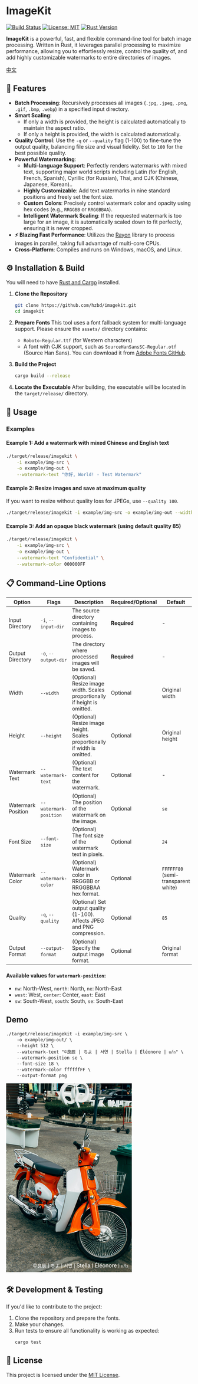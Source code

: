 # ImageKit

[![Build Status](https://img.shields.io/badge/build-passing-brightgreen)](https://github.com/hzbd/imagekit)
[![License: MIT](https://img.shields.io/badge/License-MIT-yellow.svg)](https://opensource.org/licenses/MIT)
[![Rust Version](https://img.shields.io/badge/rust-1.87%2B-blue.svg)](https://www.rust-lang.org)

**ImageKit** is a powerful, fast, and flexible command-line tool for batch image processing. Written in Rust, it leverages parallel processing to maximize performance, allowing you to effortlessly resize, control the quality of, and add highly customizable watermarks to entire directories of images.

[中文](./README-zh.md)

## 🌟 Features

- **Batch Processing**: Recursively processes all images (`.jpg`, `.jpeg`, `.png`, `.gif`, `.bmp`, `.webp`) in a specified input directory.
- **Smart Scaling**:
    - If only a width is provided, the height is calculated automatically to maintain the aspect ratio.
    - If only a height is provided, the width is calculated automatically.
- **Quality Control**: Use the `-q` or `--quality` flag (1-100) to fine-tune the output quality, balancing file size and visual fidelity. Set to `100` for the best possible quality.
- **Powerful Watermarking**:
    - **Multi-language Support**: Perfectly renders watermarks with mixed text, supporting major world scripts including Latin (for English, French, Spanish), Cyrillic (for Russian), Thai, and CJK (Chinese, Japanese, Korean)..
    - **Highly Customizable**: Add text watermarks in nine standard positions and freely set the font size.
    - **Custom Colors**: Precisely control watermark color and opacity using hex codes (e.g., `RRGGBB` or `RRGGBBAA`).
    - **Intelligent Watermark Scaling**: If the requested watermark is too large for an image, it is automatically scaled down to fit perfectly, ensuring it is never cropped.
- **⚡ Blazing Fast Performance**: Utilizes the [Rayon](https://github.com/rayon-rs/rayon) library to process images in parallel, taking full advantage of multi-core CPUs.
- **Cross-Platform**: Compiles and runs on Windows, macOS, and Linux.

## ⚙️ Installation & Build

You will need to have [Rust and Cargo](https://www.rust-lang.org/tools/install) installed.

1.  **Clone the Repository**
    ```bash
    git clone https://github.com/hzbd/imagekit.git
    cd imagekit
    ```

2.  **Prepare Fonts**
    This tool uses a font fallback system for multi-language support. Please ensure the `assets/` directory contains:
    *   `Roboto-Regular.ttf` (for Western characters)
    *   A font with CJK support, such as `SourceHanSansSC-Regular.otf` (Source Han Sans). You can download it from [Adobe Fonts GitHub](https://github.com/adobe-fonts/source-han-sans/releases).

3.  **Build the Project**
    ```bash
    cargo build --release
    ```

4.  **Locate the Executable**
    After building, the executable will be located in the `target/release/` directory.

## 🚀 Usage

### Examples

#### Example 1: Add a watermark with mixed Chinese and English text
```bash
./target/release/imagekit \
    -i example/img-src \
    -o example/img-out \
    --watermark-text "你好, World! - Test Watermark"
```

#### Example 2: Resize images and save at maximum quality
If you want to resize without quality loss for JPEGs, use `--quality 100`.
```bash
./target/release/imagekit -i example/img-src -o example/img-out --width 1024 --quality 100
```

#### Example 3: Add an opaque black watermark (using default quality 85)
```bash
./target/release/imagekit \
    -i example/img-src \
    -o example/img-out \
    --watermark-text "Confidential" \
    --watermark-color 000000FF
```

## 📋 Command-Line Options

| Option             | Flags                      | Description                                                               | Required/Optional | Default             |
| ------------------ | -------------------------- | ------------------------------------------------------------------------- | ----------------- | ------------------- |
| Input Directory    | `-i`, `--input-dir`        | The source directory containing images to process.                        | **Required**      | -                   |
| Output Directory   | `-o`, `--output-dir`       | The directory where processed images will be saved.                       | **Required**      | -                   |
| Width              | `--width`                  | (Optional) Resize image width. Scales proportionally if height is omitted. | Optional          | Original width      |
| Height             | `--height`                 | (Optional) Resize image height. Scales proportionally if width is omitted. | Optional          | Original height     |
| Watermark Text     | `--watermark-text`         | (Optional) The text content for the watermark.                            | Optional          | -                   |
| Watermark Position | `--watermark-position`     | (Optional) The position of the watermark on the image.                    | Optional          | `se`                |
| Font Size          | `--font-size`              | (Optional) The font size of the watermark text in pixels.                 | Optional          | `24`                |
| Watermark Color    | `--watermark-color`        | (Optional) Watermark color in RRGGBB or RRGGBBAA hex format.              | Optional          | `FFFFFF80` (semi-transparent white) |
| Quality            | `-q`, `--quality`          | (Optional) Set output quality (1-100). Affects JPEG and PNG compression.  | Optional          | `85`                |
| Output Format      | `--output-format`          | (Optional) Specify the output image format.                               | Optional          | Original format     |

#### Available values for `watermark-position`:

-   `nw`: North-West, `north`: North, `ne`: North-East
-   `west`: West, `center`: Center, `east`: East
-   `sw`: South-West, `south`: South, `se`: South-East

## Demo

```
./target/release/imagekit -i example/img-src \
    -o example/img-out/ \
    --height 512 \
    --watermark-text "©良辰 | ちよ | 서연 | Stella | Éléonore | แก้ว" \
    --watermark-position se \
    --font-size 18 \
    --watermark-color ffffffFF \
    --output-format png
```

![Demo Watermark](./example/img-out/markus-winkler.png)

## 🛠️ Development & Testing

If you'd like to contribute to the project:

1.  Clone the repository and prepare the fonts.
2.  Make your changes.
3.  Run tests to ensure all functionality is working as expected:
    ```bash
    cargo test
    ```

## 📜 License

This project is licensed under the [MIT License](LICENSE).
